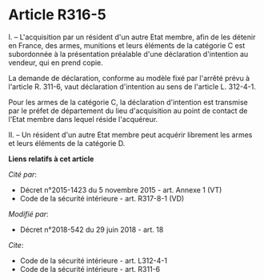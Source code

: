 # Article R316-5

I. – L'acquisition par un résident d'un autre Etat membre, afin de les détenir en France, des armes, munitions et leurs
éléments de la catégorie C est subordonnée à la présentation préalable d'une déclaration d'intention au vendeur, qui en prend
copie.

La demande de déclaration, conforme au modèle fixé par l'arrêté prévu à l'article R. 311-6, vaut déclaration d'intention au
sens de l'article L. 312-4-1.

Pour les armes de la catégorie C, la déclaration d'intention est transmise par le préfet de département du lieu d'acquisition
au point de contact de l'Etat membre dans lequel réside l'acquéreur.

II. – Un résident d'un autre Etat membre peut acquérir librement les armes et leurs éléments de la catégorie D.

**Liens relatifs à cet article**

_Cité par_:

  - Décret n°2015-1423 du 5 novembre 2015 - art. Annexe 1 (VT)
  - Code de la sécurité intérieure - art. R317-8-1 (VD)

_Modifié par_:

  - Décret n°2018-542 du 29 juin 2018 - art. 18

_Cite_:

  - Code de la sécurité intérieure - art. L312-4-1
  - Code de la sécurité intérieure - art. R311-6
